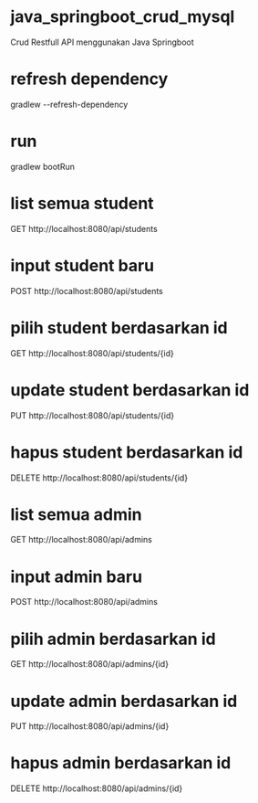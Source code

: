 # java_springboot_crud_mysql
Crud Restfull API menggunakan Java Springboot

# refresh dependency
gradlew --refresh-dependency
# run
gradlew bootRun

# list semua student
GET http://localhost:8080/api/students
# input student baru
POST http://localhost:8080/api/students
# pilih student berdasarkan id
GET http://localhost:8080/api/students/{id}
# update student berdasarkan id
PUT http://localhost:8080/api/students/{id}
# hapus student berdasarkan id
DELETE http://localhost:8080/api/students/{id}

# list semua admin
GET http://localhost:8080/api/admins
# input admin baru
POST http://localhost:8080/api/admins
# pilih admin berdasarkan id
GET http://localhost:8080/api/admins/{id}
# update admin berdasarkan id
PUT http://localhost:8080/api/admins/{id}
# hapus admin berdasarkan id
DELETE http://localhost:8080/api/admins/{id}

